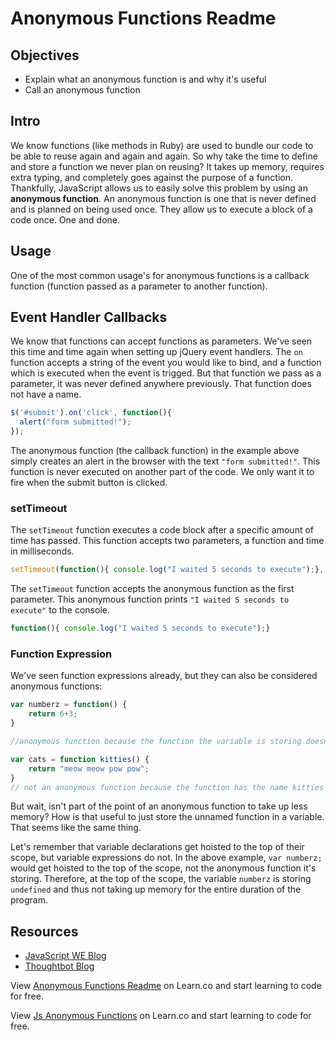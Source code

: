 # Anonymous Functions Readme

## Objectives

+ Explain what an anonymous function is and why it's useful
+ Call an anonymous function

## Intro

We know functions (like methods in Ruby) are used to bundle our code to be able to reuse again and again and again. So why take the time to define and store a function we never plan on reusing? It takes up memory, requires extra typing, and completely goes against the purpose of a function. Thankfully, JavaScript allows us to easily solve this problem by using an **anonymous function**. An anonymous function is one that is never defined and is planned on being used once. They allow us to execute a block of a code once. One and done.


## Usage

One of the most common usage's for anonymous functions is a callback function (function passed as a parameter to another function).

## Event Handler Callbacks

We know that functions can accept functions as parameters. We've seen this time and time again when setting up jQuery event handlers. The `on` function accepts a string of the event you would like to bind, and a function which is executed when the event is trigged. But that function we pass as a parameter, it was never defined anywhere previously. That function does not have a name.


```js
$('#submit').on('click', function(){
  alert("form submitted!");
});
```

The anonymous function (the callback function) in the example above simply creates an alert in the browser with the text `"form submitted!"`. This function is never executed on another part of the code. We only want it to fire when the submit button is clicked.

### setTimeout

The `setTimeout` function executes a code block after a specific amount of time has passed. This function accepts two parameters, a function and time in milliseconds. 

```js
setTimeout(function(){ console.log("I waited 5 seconds to execute");}, 5000)
```

The `setTimeout` function accepts the anonymous function as the first parameter. This anonymous function prints `"I waited 5 seconds to execute"` to the console.

```js
function(){ console.log("I waited 5 seconds to execute");}
```


### Function Expression

We've seen function expressions already, but they can also be considered anonymous functions:

```js
var numberz = function() {
    return 6+3;
}

//anonymous function because the function the variable is storing doesn't have a name

var cats = function kitties() {
    return "meow meow pow pow";
}
// not an anonymous function because the function has the name kitties
```

But wait, isn't part of the point of an anonymous function to take up less memory? How is that useful to just store the unnamed function in a variable. That seems like the same thing.

Let's remember that variable declarations get hoisted to the top of their scope, but variable expressions do not. In the above example, `var numberz;` would get hoisted to the top of the scope, not the anonymous function it's storing. Therefore, at the top of the scope, the variable `numberz` is storing `undefined` and thus not taking up memory for the entire duration of the program.


## Resources

+ [JavaScript WE Blog](https://javascriptweblog.wordpress.com/2010/07/06/function-declarations-vs-function-expressions/)
+ [Thoughtbot Blog](https://robots.thoughtbot.com/back-to-basics-anonymous-functions-and-closures)

<p data-visibility='hidden'>View <a href='https://learn.co/lessons/js-anonymous-functions-readme' title='Anonymous Functions Readme'>Anonymous Functions Readme</a> on Learn.co and start learning to code for free.</p>

<p data-visibility='hidden'>View <a href='https://learn.co/lessons/js-anonymous-functions-readme'>Js Anonymous Functions</a> on Learn.co and start learning to code for free.</p>
